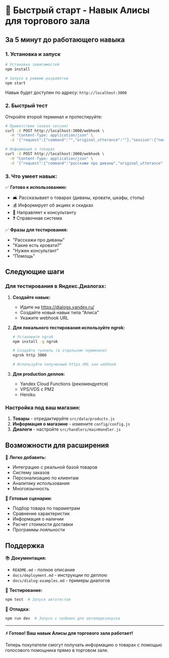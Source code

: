 # 🚀 Быстрый старт - Навык Алисы для торгового зала

## За 5 минут до работающего навыка

### 1. Установка и запуск

```bash
# Установка зависимостей
npm install

# Запуск в режиме разработки
npm start
```

Навык будет доступен по адресу: `http://localhost:3000`

### 2. Быстрый тест

Откройте второй терминал и протестируйте:

```bash
# Приветствие (новая сессия)
curl -X POST http://localhost:3000/webhook \
  -H "Content-Type: application/json" \
  -d '{"request":{"command":"","original_utterance":""},"session":{"new":true,"message_id":0,"session_id":"test","skill_id":"test","user_id":"test"},"version":"1.0"}'

# Информация о товарах
curl -X POST http://localhost:3000/webhook \
  -H "Content-Type: application/json" \
  -d '{"request":{"command":"расскажи про диваны","original_utterance":"расскажи про диваны"},"session":{"new":false,"message_id":1,"session_id":"test","skill_id":"test","user_id":"test"},"version":"1.0"}'
```

### 3. Что умеет навык:

✅ **Готово к использованию:**
- 🛋️ Рассказывает о товарах (диваны, кровати, шкафы, столы)
- 💰 Информирует об акциях и скидках
- 👥 Направляет к консультанту
- ❓ Справочная система

✅ **Фразы для тестирования:**
- "Расскажи про диваны"
- "Какие есть кровати?"
- "Нужен консультант"
- "Помощь"

## Следующие шаги

### Для тестирования в Яндекс.Диалогах:

1. **Создайте навык:**
   - Идите на https://dialogs.yandex.ru/
   - Создайте новый навык типа "Алиса"
   - Укажите webhook URL

2. **Для локального тестирования используйте ngrok:**
   ```bash
   # Установите ngrok
   npm install -g ngrok
   
   # Создайте туннель (в отдельном терминале)
   ngrok http 3000
   
   # Используйте полученный https URL как webhook
   ```

3. **Для production деплоя:**
   - Yandex Cloud Functions (рекомендуется)
   - VPS/VDS с PM2
   - Heroku

### Настройка под ваш магазин:

1. **Товары** - отредактируйте `src/data/products.js`
2. **Информация о магазине** - измените `config/config.js`
3. **Диалоги** - настройте `src/handlers/mainHandler.js`

## Возможности для расширения

🔄 **Легко добавить:**
- Интеграцию с реальной базой товаров
- Систему заказов
- Персонализацию по клиентам
- Аналитику использования
- Многоязычность

🎯 **Готовые сценарии:**
- Подбор товара по параметрам
- Сравнение характеристик
- Информация о наличии
- Расчет стоимости доставки
- Программы лояльности

## Поддержка

📚 **Документация:**
- `README.md` - полное описание
- `docs/deployment.md` - инструкции по деплою
- `docs/dialog-examples.md` - примеры диалогов

🧪 **Тестирование:**
```bash
npm test  # Запуск автотестов
```

🐛 **Отладка:**
```bash
npm run dev  # Запуск с nodemon для автоперезапуска
```

---

**⚡ Готово! Ваш навык Алисы для торгового зала работает!**

Теперь покупатели смогут получать информацию о товарах с помощью голосового помощника прямо в торговом зале. 